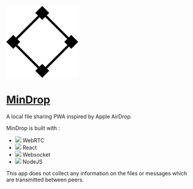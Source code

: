 <img src="https://github.com/Mihidari/MinDrop/blob/main/client/public/android-chrome-192x192.png?raw=true"></img>
<h1><a href="https://mindrop.net">MinDrop</a></h1>
<p>A local file sharing PWA inspired by Apple AirDrop.</p>
<p>MinDrop is built with :</p>
<ul>
<li><img width="20px" src="https://cdn.worldvectorlogo.com/logos/webrtc.svg"/> WebRTC</li>
<li><img width="20px" src="https://cdn.worldvectorlogo.com/logos/react-2.svg"/> React</li>
<li><img width="20px" src="https://cdn.worldvectorlogo.com/logos/websocket.svg"/> Websocket</li>
<li><img width="20px" src="https://cdn.worldvectorlogo.com/logos/nodejs-icon.svg"/> NodeJS</li>
</ul>
<p>This app does not collect any information on the files or messages which are transmitted between peers.</p>
